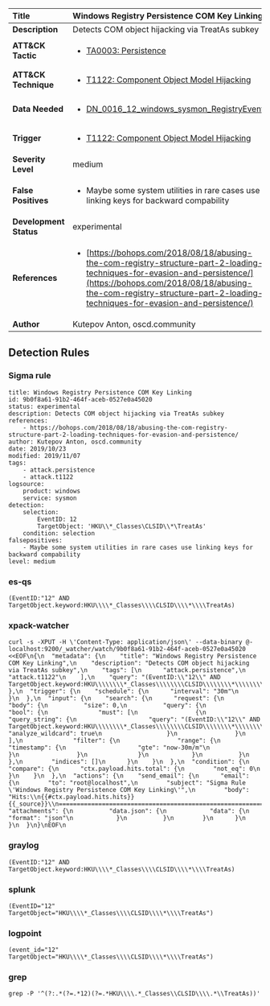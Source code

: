 | Title                    | Windows Registry Persistence COM Key Linking       |
|:-------------------------|:------------------|
| **Description**          | Detects COM object hijacking via TreatAs subkey |
| **ATT&amp;CK Tactic**    |  <ul><li>[TA0003: Persistence](https://attack.mitre.org/tactics/TA0003)</li></ul>  |
| **ATT&amp;CK Technique** | <ul><li>[T1122: Component Object Model Hijacking](https://attack.mitre.org/techniques/T1122)</li></ul>  |
| **Data Needed**          | <ul><li>[DN_0016_12_windows_sysmon_RegistryEvent](../Data_Needed/DN_0016_12_windows_sysmon_RegistryEvent.md)</li></ul>  |
| **Trigger**              | <ul><li>[T1122: Component Object Model Hijacking](../Triggers/T1122.md)</li></ul>  |
| **Severity Level**       | medium |
| **False Positives**      | <ul><li>Maybe some system utilities in rare cases use linking keys for backward compability</li></ul>  |
| **Development Status**   | experimental |
| **References**           | <ul><li>[https://bohops.com/2018/08/18/abusing-the-com-registry-structure-part-2-loading-techniques-for-evasion-and-persistence/](https://bohops.com/2018/08/18/abusing-the-com-registry-structure-part-2-loading-techniques-for-evasion-and-persistence/)</li></ul>  |
| **Author**               | Kutepov Anton, oscd.community |


## Detection Rules

### Sigma rule

```
title: Windows Registry Persistence COM Key Linking
id: 9b0f8a61-91b2-464f-aceb-0527e0a45020
status: experimental
description: Detects COM object hijacking via TreatAs subkey
references:
    - https://bohops.com/2018/08/18/abusing-the-com-registry-structure-part-2-loading-techniques-for-evasion-and-persistence/
author: Kutepov Anton, oscd.community
date: 2019/10/23
modified: 2019/11/07
tags:
    - attack.persistence
    - attack.t1122
logsource:
    product: windows
    service: sysmon
detection:
    selection:
        EventID: 12
        TargetObject: 'HKU\\*_Classes\CLSID\\*\TreatAs'
    condition: selection
falsepositives:
    - Maybe some system utilities in rare cases use linking keys for backward compability
level: medium

```





### es-qs
    
```
(EventID:"12" AND TargetObject.keyword:HKU\\\\*_Classes\\\\CLSID\\\\*\\\\TreatAs)
```


### xpack-watcher
    
```
curl -s -XPUT -H \'Content-Type: application/json\' --data-binary @- localhost:9200/_watcher/watch/9b0f8a61-91b2-464f-aceb-0527e0a45020 <<EOF\n{\n  "metadata": {\n    "title": "Windows Registry Persistence COM Key Linking",\n    "description": "Detects COM object hijacking via TreatAs subkey",\n    "tags": [\n      "attack.persistence",\n      "attack.t1122"\n    ],\n    "query": "(EventID:\\"12\\" AND TargetObject.keyword:HKU\\\\\\\\*_Classes\\\\\\\\CLSID\\\\\\\\*\\\\\\\\TreatAs)"\n  },\n  "trigger": {\n    "schedule": {\n      "interval": "30m"\n    }\n  },\n  "input": {\n    "search": {\n      "request": {\n        "body": {\n          "size": 0,\n          "query": {\n            "bool": {\n              "must": [\n                {\n                  "query_string": {\n                    "query": "(EventID:\\"12\\" AND TargetObject.keyword:HKU\\\\\\\\*_Classes\\\\\\\\CLSID\\\\\\\\*\\\\\\\\TreatAs)",\n                    "analyze_wildcard": true\n                  }\n                }\n              ],\n              "filter": {\n                "range": {\n                  "timestamp": {\n                    "gte": "now-30m/m"\n                  }\n                }\n              }\n            }\n          }\n        },\n        "indices": []\n      }\n    }\n  },\n  "condition": {\n    "compare": {\n      "ctx.payload.hits.total": {\n        "not_eq": 0\n      }\n    }\n  },\n  "actions": {\n    "send_email": {\n      "email": {\n        "to": "root@localhost",\n        "subject": "Sigma Rule \'Windows Registry Persistence COM Key Linking\'",\n        "body": "Hits:\\n{{#ctx.payload.hits.hits}}{{_source}}\\n================================================================================\\n{{/ctx.payload.hits.hits}}",\n        "attachments": {\n          "data.json": {\n            "data": {\n              "format": "json"\n            }\n          }\n        }\n      }\n    }\n  }\n}\nEOF\n
```


### graylog
    
```
(EventID:"12" AND TargetObject.keyword:HKU\\\\*_Classes\\\\CLSID\\\\*\\\\TreatAs)
```


### splunk
    
```
(EventID="12" TargetObject="HKU\\\\*_Classes\\\\CLSID\\\\*\\\\TreatAs")
```


### logpoint
    
```
(event_id="12" TargetObject="HKU\\\\*_Classes\\\\CLSID\\\\*\\\\TreatAs")
```


### grep
    
```
grep -P '^(?:.*(?=.*12)(?=.*HKU\\\\.*_Classes\\CLSID\\\\.*\\TreatAs))'
```



